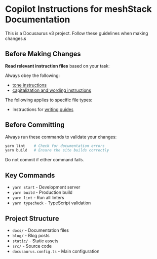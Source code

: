 # Copilot Instructions for meshStack Documentation

This is a Docusaurus v3 project. Follow these guidelines when making changes.s

## Before Making Changes

**Read relevant instruction files** based on your task:

Always obey the following:
- [tone instructions](instructions/tone.instructions.md)
- [capitalization and wording instructions](instructions/capitalizationandwording.instructions.md)

The following applies to specific file types:
- Instructions for [writing guides](instructions/guide.instructions.md) 

## Before Committing

Always run these commands to validate your changes:

```bash
yarn lint    # Check for documentation errors
yarn build   # Ensure the site builds correctly
```

Do not commit if either command fails.

## Key Commands

- `yarn start` - Development server
- `yarn build` - Production build
- `yarn lint` - Run all linters
- `yarn typecheck` - TypeScript validation

## Project Structure

- `docs/` - Documentation files
- `blog/` - Blog posts
- `static/` - Static assets
- `src/` - Source code
- `docusaurus.config.ts` - Main configuration
